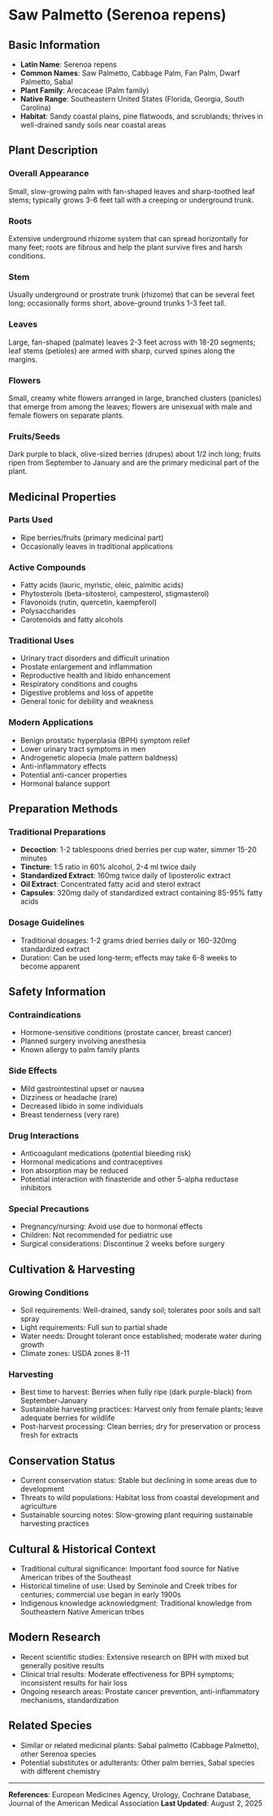 # Saw Palmetto (Serenoa repens)

## Basic Information
- **Latin Name**: Serenoa repens
- **Common Names**: Saw Palmetto, Cabbage Palm, Fan Palm, Dwarf Palmetto, Sabal
- **Plant Family**: Arecaceae (Palm family)
- **Native Range**: Southeastern United States (Florida, Georgia, South Carolina)
- **Habitat**: Sandy coastal plains, pine flatwoods, and scrublands; thrives in well-drained sandy soils near coastal areas

## Plant Description

### Overall Appearance
Small, slow-growing palm with fan-shaped leaves and sharp-toothed leaf stems; typically grows 3-6 feet tall with a creeping or underground trunk.

### Roots
Extensive underground rhizome system that can spread horizontally for many feet; roots are fibrous and help the plant survive fires and harsh conditions.

### Stem
Usually underground or prostrate trunk (rhizome) that can be several feet long; occasionally forms short, above-ground trunks 1-3 feet tall.

### Leaves
Large, fan-shaped (palmate) leaves 2-3 feet across with 18-20 segments; leaf stems (petioles) are armed with sharp, curved spines along the margins.

### Flowers
Small, creamy white flowers arranged in large, branched clusters (panicles) that emerge from among the leaves; flowers are unisexual with male and female flowers on separate plants.

### Fruits/Seeds
Dark purple to black, olive-sized berries (drupes) about 1/2 inch long; fruits ripen from September to January and are the primary medicinal part of the plant.

## Medicinal Properties

### Parts Used
- Ripe berries/fruits (primary medicinal part)
- Occasionally leaves in traditional applications

### Active Compounds
- Fatty acids (lauric, myristic, oleic, palmitic acids)
- Phytosterols (beta-sitosterol, campesterol, stigmasterol)
- Flavonoids (rutin, quercetin, kaempferol)
- Polysaccharides
- Carotenoids and fatty alcohols

### Traditional Uses
- Urinary tract disorders and difficult urination
- Prostate enlargement and inflammation
- Reproductive health and libido enhancement
- Respiratory conditions and coughs
- Digestive problems and loss of appetite
- General tonic for debility and weakness

### Modern Applications
- Benign prostatic hyperplasia (BPH) symptom relief
- Lower urinary tract symptoms in men
- Androgenetic alopecia (male pattern baldness)
- Anti-inflammatory effects
- Potential anti-cancer properties
- Hormonal balance support

## Preparation Methods

### Traditional Preparations
- **Decoction**: 1-2 tablespoons dried berries per cup water, simmer 15-20 minutes
- **Tincture**: 1:5 ratio in 60% alcohol, 2-4 ml twice daily
- **Standardized Extract**: 160mg twice daily of liposterolic extract
- **Oil Extract**: Concentrated fatty acid and sterol extract
- **Capsules**: 320mg daily of standardized extract containing 85-95% fatty acids

### Dosage Guidelines
- Traditional dosages: 1-2 grams dried berries daily or 160-320mg standardized extract
- Duration: Can be used long-term; effects may take 6-8 weeks to become apparent

## Safety Information

### Contraindications
- Hormone-sensitive conditions (prostate cancer, breast cancer)
- Planned surgery involving anesthesia
- Known allergy to palm family plants

### Side Effects
- Mild gastrointestinal upset or nausea
- Dizziness or headache (rare)
- Decreased libido in some individuals
- Breast tenderness (very rare)

### Drug Interactions
- Anticoagulant medications (potential bleeding risk)
- Hormonal medications and contraceptives
- Iron absorption may be reduced
- Potential interaction with finasteride and other 5-alpha reductase inhibitors

### Special Precautions
- Pregnancy/nursing: Avoid use due to hormonal effects
- Children: Not recommended for pediatric use
- Surgical considerations: Discontinue 2 weeks before surgery

## Cultivation & Harvesting

### Growing Conditions
- Soil requirements: Well-drained, sandy soil; tolerates poor soils and salt spray
- Light requirements: Full sun to partial shade
- Water needs: Drought tolerant once established; moderate water during growth
- Climate zones: USDA zones 8-11

### Harvesting
- Best time to harvest: Berries when fully ripe (dark purple-black) from September-January
- Sustainable harvesting practices: Harvest only from female plants; leave adequate berries for wildlife
- Post-harvest processing: Clean berries; dry for preservation or process fresh for extracts

## Conservation Status
- Current conservation status: Stable but declining in some areas due to development
- Threats to wild populations: Habitat loss from coastal development and agriculture
- Sustainable sourcing notes: Slow-growing plant requiring sustainable harvesting practices

## Cultural & Historical Context
- Traditional cultural significance: Important food source for Native American tribes of the Southeast
- Historical timeline of use: Used by Seminole and Creek tribes for centuries; commercial use began in early 1900s
- Indigenous knowledge acknowledgment: Traditional knowledge from Southeastern Native American tribes

## Modern Research
- Recent scientific studies: Extensive research on BPH with mixed but generally positive results
- Clinical trial results: Moderate effectiveness for BPH symptoms; inconsistent results for hair loss
- Ongoing research areas: Prostate cancer prevention, anti-inflammatory mechanisms, standardization

## Related Species
- Similar or related medicinal plants: Sabal palmetto (Cabbage Palmetto), other Serenoa species
- Potential substitutes or adulterants: Other palm berries, Sabal species with different chemistry

---

**References**: European Medicines Agency, Urology, Cochrane Database, Journal of the American Medical Association
**Last Updated**: August 2, 2025